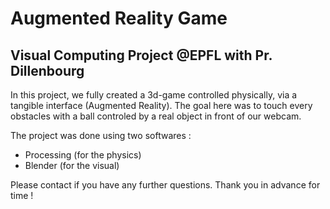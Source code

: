 # Augmented Reality Game

## Visual Computing Project @EPFL with Pr. Dillenbourg

In this project, we fully created a 3d-game controlled physically, via a tangible interface (Augmented Reality).
The goal here was to touch every obstacles with a ball controled by a real object in front of our webcam.

The project was done using two softwares :
  - Processing (for the physics)
  - Blender (for the visual)
  
Please contact if you have any further questions.
Thank you in advance for time !

